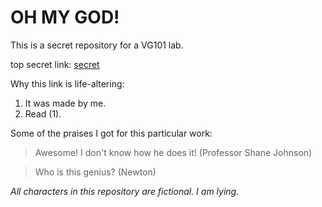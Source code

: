 # OH MY GOD!
This is a secret repository for a VG101 lab.


top secret link: [secret](https://www.bilibili.com/video/BV1Px411w7FH?from=search&seid=5492841301335362461)

Why this link is life-altering: 
1. It was made by me.
2. Read (1).

Some of the praises I got for this particular work: 

>Awesome! I don't know how he does it! (Professor Shane Johnson)

>Who is this genius? (Newton) 

*All characters in this repository are fictional. I am lying.*
